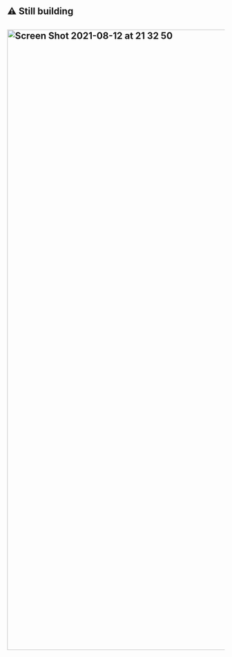 
<h2> ⚠️ Still building <h2>
<a href="https://ricknmorty-house-app.vercel.app/">
  <img width="1437" alt="Screen Shot 2021-08-12 at 21 32 50" src="https://user-images.githubusercontent.com/74335400/129215482-bc9fdb63-d388-4871-9150-67064710ec04.png">
</a>
